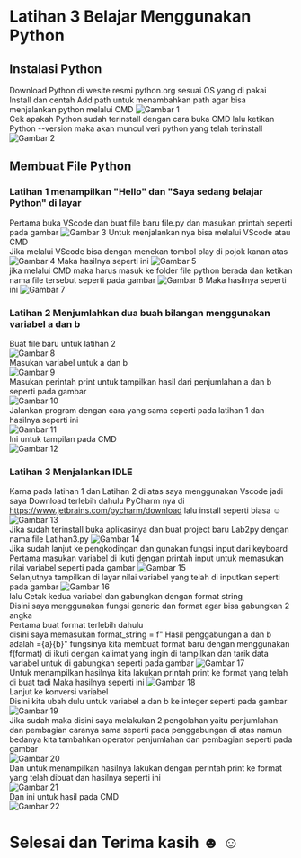 # Latihan 3 Belajar Menggunakan Python

## Instalasi Python
Download Python di wesite resmi python.org sesuai OS yang di pakai <br />
Install dan centah Add path untuk menambahkan path agar bisa menjalankan python melalui CMD
![Gambar 1](screnshoot/ss1.png)<br />
Cek apakah Python sudah terinstall dengan cara buka CMD lalu ketikan Python --version maka akan muncul veri python yang telah terinstall
![Gambar 2](screnshoot/ss2.png)


## Membuat File Python
### Latihan 1 menampilkan "Hello" dan "Saya sedang belajar Python" di layar
Pertama buka VScode dan buat file baru file.py dan masukan printah seperti pada gambar
![Gambar 3](screnshoot/ss3.png)
Untuk menjalankan nya bisa melalui VScode atau CMD <br />
Jika melalui VScode bisa dengan menekan tombol play di pojok kanan atas
![Gambar 4](screnshoot/ss4.png)
Maka hasilnya seperti ini
![Gambar 5](screnshoot/ss5.png)<br />
jika melalui CMD maka harus masuk ke folder file python berada dan ketikan nama file tersebut seperti pada gambar
![Gambar 6](screnshoot/ss6.png)
Maka hasilnya seperti ini
![Gambar 7](screnshoot/ss7.png)
### Latihan 2 Menjumlahkan dua buah bilangan menggunakan variabel a dan b
Buat file baru untuk latihan 2 <br />
![Gambar 8](screnshoot/ss8.png) <br />
Masukan variabel untuk a dan b<br />
![Gambar 9](screnshoot/ss9.png)<br />
Masukan perintah print untuk tampilkan hasil dari penjumlahan a dan b seperti pada gambar <br />
![Gambar 10](screnshoot/ss10.png)<br />
Jalankan program dengan cara yang sama seperti pada latihan 1 dan hasilnya seperti ini<br />
![Gambar 11](screnshoot/ss11.png)<br />
Ini untuk tampilan pada CMD<br />
![Gambar 12](screnshoot/ss12.png)<br />
### Latihan 3 Menjalankan IDLE
Karna pada latihan 1 dan Latihan 2 di atas saya menggunakan Vscode jadi saya Download terlebih dahulu PyCharm nya di https://www.jetbrains.com/pycharm/download lalu install seperti biasa ☺
![Gambar 13](screnshoot/ss13.png)<br />
Jika sudah terinstall buka aplikasinya dan buat project baru Lab2py dengan nama file Latihan3.py
![Gambar 14](screnshoot/ss14.png)<br />
Jika sudah lanjut ke pengkodingan dan gunakan fungsi input dari keyboard <br />
Pertama masukan variabel di ikuti dengan printah input untuk memasukan nilai variabel seperti pada gambar
![Gambar 15](screnshoot/ss15.png)<br />
Selanjutnya tampilkan di layar nilai variabel yang telah di inputkan seperti pada gambar
![Gambar 16](screnshoot/ss16.png)<br />
lalu Cetak kedua variabel dan gabungkan dengan format string <br />
Disini saya menggunakan fungsi generic dan format agar bisa gabungkan 2 angka <br />
Pertama buat format terlebih dahulu <br /> 
disini saya memasukan  format_string = f" Hasil penggabungan a dan b adalah ={a}{b}" fungsinya kita membuat format baru dengan  menggunakan f(format) di ikuti dengan kalimat yang ingin di tampilkan dan tarik data variabel untuk di gabungkan seperti pada gambar 
![Gambar 17](screnshoot/ss17.png)<br />
Untuk menampilkan hasilnya kita lakukan printah print ke format yang telah di buat tadi Maka hasilnya seperti ini
![Gambar 18](screnshoot/ss18.png)<br />
Lanjut ke konversi variabel <br />
Disini kita ubah dulu untuk variabel a dan b ke integer seperti pada gambar <br />
![Gambar 19](screnshoot/ss19.png)<br />
Jika sudah maka disini saya melakukan 2 pengolahan yaitu penjumlahan dan pembagian caranya sama seperti pada penggabungan di atas namun bedanya kita tambahkan operator penjumlahan dan pembagian seperti pada gambar <br />
![Gambar 20](screnshoot/ss20.png)<br />
Dan untuk menampilkan hasilnya lakukan dengan perintah print ke format yang telah dibuat dan hasilnya seperti ini <br />
![Gambar 21](screnshoot/ss21.png)<br />
Dan ini untuk hasil pada CMD <br />
![Gambar 22](screnshoot/ss22.png)<br />

# Selesai dan Terima kasih ☻ ☺



























